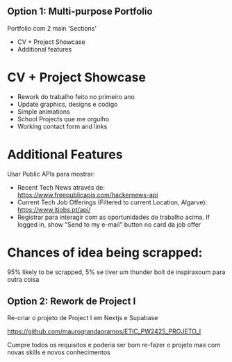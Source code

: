 ## Option 1: Multi-purpose Portfolio

Portfolio com 2 main 'Sections'
- CV + Project Showcase
- Additional features

# CV + Project Showcase

- Rework do trabalho feito no primeiro ano
- Update graphics, designs e codigo
- Simple animations
- School Projects que me orgulho
- Working contact form and links

# Additional Features

Usar Public APIs para mostrar:
- Recent Tech News através de: https://www.freepublicapis.com/hackernews-api
- Current Tech Job Offerings (Filtered to current Location, Algarve): https://www.itjobs.pt/api/
- Registrar para interagir com as oportunidades de trabalho acima. If logged in, show "Send to my e-mail" button no card da job offer

# Chances of idea being scrapped:

95% likely to be scrapped, 5% se tiver um thunder bolt de inspiraxoum para outra coisa

## Option 2: Rework de Project I

Re-criar o projeto de Project I em Nextjs e Supabase

https://github.com/maurograndaoramos/ETIC_PW2425_PROJETO_I

Cumpre todos os requisitos e poderia ser bom re-fazer o projeto mas com novas skills e novos conhecimentos